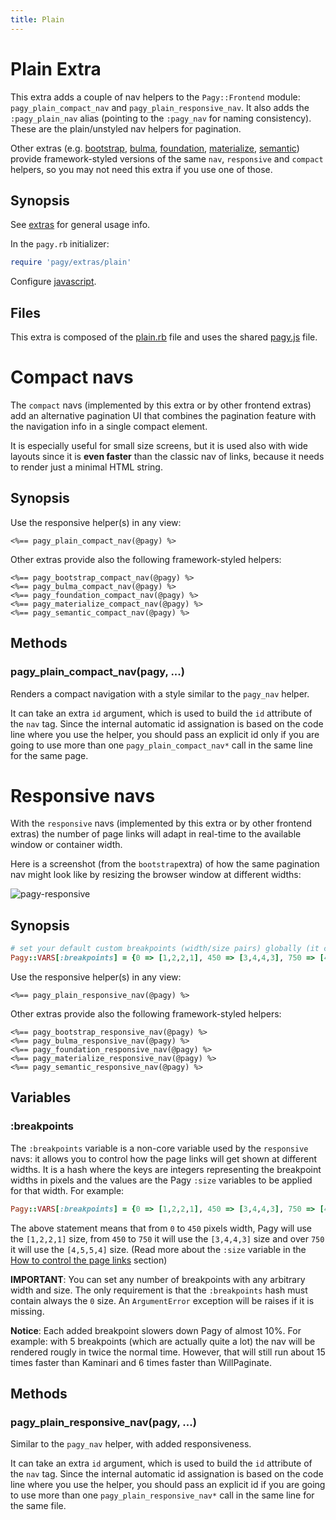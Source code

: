 ```yaml
---
title: Plain
---
```

# Plain Extra

This extra adds a couple of nav helpers to the `Pagy::Frontend` module: `pagy_plain_compact_nav` and `pagy_plain_responsive_nav`. It also adds the `:pagy_plain_nav` alias (pointing to the `:pagy_nav` for naming consistency). These are the plain/unstyled nav helpers for pagination.

Other extras (e.g. [bootstrap](bootstrap.md), [bulma](bulma.md), [foundation](foundation.md), [materialize](materialize.md), [semantic](semantic.md)) provide framework-styled versions of the same `nav`, `responsive` and `compact` helpers, so you may not need this extra if you use one of those.

## Synopsis

See [extras](../extras.md) for general usage info.

In the `pagy.rb` initializer:

```ruby
require 'pagy/extras/plain'
```

Configure [javascript](../extras.md#javascript).

## Files

This extra is composed of the [plain.rb](https://github.com/ddnexus/pagy/blob/master/lib/pagy/extras/plain.rb) file and uses the shared [pagy.js](https://github.com/ddnexus/pagy/blob/master/lib/javascripts/pagy.js) file.

# Compact navs

The `compact` navs (implemented by this extra or by other frontend extras) add an alternative pagination UI that combines the pagination feature with the navigation info in a single compact element.

It is especially useful for small size screens, but it is used also with wide layouts since it is __even faster__ than the classic nav of links, because it needs to render just a minimal HTML string.

## Synopsis

Use the responsive helper(s) in any view:

```erb
<%== pagy_plain_compact_nav(@pagy) %>
```

Other extras provide also the following framework-styled helpers:

```erb
<%== pagy_bootstrap_compact_nav(@pagy) %>
<%== pagy_bulma_compact_nav(@pagy) %>
<%== pagy_foundation_compact_nav(@pagy) %>
<%== pagy_materialize_compact_nav(@pagy) %>
<%== pagy_semantic_compact_nav(@pagy) %>
```

## Methods

### pagy_plain_compact_nav(pagy, ...)

Renders a compact navigation with a style similar to the `pagy_nav` helper.

It can take an extra `id` argument, which is used to build the `id` attribute of the `nav` tag. Since the internal automatic id assignation is based on the code line where you use the helper, you should pass an explicit id only if you are going to use more than one `pagy_plain_compact_nav*` call in the same line for the same page.

# Responsive navs

With the `responsive` navs (implemented by this extra or by other frontend extras) the number of page links will adapt in real-time to the available window or container width.

Here is a screenshot (from the `bootstrap`extra) of how the same pagination nav might look like by resizing the browser window at different widths:

![pagy-responsive](../assets/images/pagy-responsive-g.png)

## Synopsis

```ruby
# set your default custom breakpoints (width/size pairs) globally (it can be overridden per Pagy instance)
Pagy::VARS[:breakpoints] = {0 => [1,2,2,1], 450 => [3,4,4,3], 750 => [4,5,5,4]}
```

Use the responsive helper(s) in any view:

```erb
<%== pagy_plain_responsive_nav(@pagy) %>
```

Other extras provide also the following framework-styled helpers:

```erb
<%== pagy_bootstrap_responsive_nav(@pagy) %>
<%== pagy_bulma_responsive_nav(@pagy) %>
<%== pagy_foundation_responsive_nav(@pagy) %>
<%== pagy_materialize_responsive_nav(@pagy) %>
<%== pagy_semantic_responsive_nav(@pagy) %>
```

## Variables

### :breakpoints

The `:breakpoints` variable is a non-core variable used by the `responsive` navs: it allows you to control how the page links will get shown at different widths. It is a hash where the keys are integers representing the breakpoint widths in pixels and the values are the Pagy `:size` variables to be applied for that width.
 For example:

```ruby
Pagy::VARS[:breakpoints] = {0 => [1,2,2,1], 450 => [3,4,4,3], 750 => [4,5,5,4]}
```

The above statement means that from `0` to `450` pixels width, Pagy will use the `[1,2,2,1]` size, from `450` to `750` it will use the `[3,4,4,3]` size and over `750` it will use the `[4,5,5,4]` size. (Read more about the `:size` variable in the [How to control the page links](../how-to.md#controlling-the-page-links) section)

**IMPORTANT**: You can set any number of breakpoints with any arbitrary width and size. The only requirement is that the `:breakpoints` hash must contain always the `0` size. An `ArgumentError` exception will be raises if it is missing.

**Notice**: Each added breakpoint slowers down Pagy of almost 10%. For example: with 5 breakpoints (which are actually quite a lot) the nav will be rendered rougly in twice the normal time. However, that will still run about 15 times faster than Kaminari and 6 times faster than WillPaginate.

## Methods

### pagy_plain_responsive_nav(pagy, ...)

Similar to the `pagy_nav` helper, with added responsiveness.

It can take an extra `id` argument, which is used to build the `id` attribute of the `nav` tag. Since the internal automatic id assignation is based on the code line where you use the helper, you should pass an explicit id if you are going to use more than one `pagy_plain_responsive_nav*` call in the same line for the same file.
